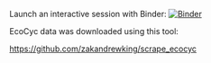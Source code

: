 Launch an interactive session with Binder: [![Binder](https://mybinder.org/badge.svg)](https://mybinder.org/v2/gh/zakandrewking/y-ome/master)

EcoCyc data was downloaded using this tool:

https://github.com/zakandrewking/scrape_ecocyc
